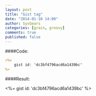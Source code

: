 ```yaml
---
layout: post
title: "Gist tag"
date: "2014-01-10 14:00"
author: SysGears
categories: [grain, groovy]
comments: true
published: false
---
```


<!--more-->

####Code:

```jsp
<%=
    gist id: 'dc3bf4796acd6a1439bc'
%>
```

####Result:

<%=
    gist id: 'dc3bf4796acd6a1439bc'
%>
